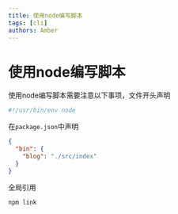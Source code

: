 ```yaml
---
title: 使用node编写脚本
tags: [cli]
authors: Amber
---
```


# 使用node编写脚本


使用node编写脚本需要注意以下事项，文件开头声明
```sh
#!/usr/bin/env node
```

在`package.json`中声明
```json
{
  "bin": {
    "blog": "./src/index"
  }
}
```

全局引用
```
npm link
```


  